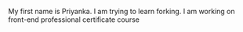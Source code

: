 My first name is Priyanka.
I am trying to learn forking.
I am working on front-end professional certificate course
